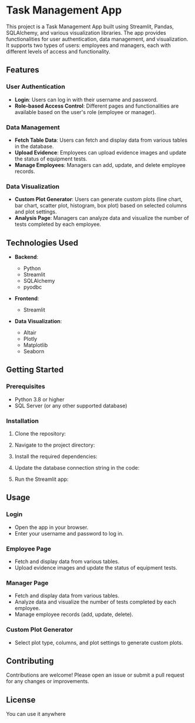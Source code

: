 # Task Management App

This project is a Task Management App built using Streamlit, Pandas, SQLAlchemy, and various visualization libraries. The app provides functionalities for user authentication, data management, and visualization. It supports two types of users: employees and managers, each with different levels of access and functionality.

## Features

### User Authentication
- **Login**: Users can log in with their username and password.
- **Role-based Access Control**: Different pages and functionalities are available based on the user's role (employee or manager).

### Data Management
- **Fetch Table Data**: Users can fetch and display data from various tables in the database.
- **Upload Evidence**: Employees can upload evidence images and update the status of equipment tests.
- **Manage Employees**: Managers can add, update, and delete employee records.

### Data Visualization
- **Custom Plot Generator**: Users can generate custom plots (line chart, bar chart, scatter plot, histogram, box plot) based on selected columns and plot settings.
- **Analysis Page**: Managers can analyze data and visualize the number of tests completed by each employee.

## Technologies Used

- **Backend**:
  - Python
  - Streamlit
  - SQLAlchemy
  - pyodbc

- **Frontend**:
  - Streamlit

- **Data Visualization**:
  - Altair
  - Plotly
  - Matplotlib
  - Seaborn

## Getting Started

### Prerequisites

- Python 3.8 or higher
- SQL Server (or any other supported database)

### Installation

1. Clone the repository:
   
2. Navigate to the project directory:
   
3. Install the required dependencies:
   
4. Update the database connection string in the code:
   
5. Run the Streamlit app:
   
## Usage

### Login
- Open the app in your browser.
- Enter your username and password to log in.

### Employee Page
- Fetch and display data from various tables.
- Upload evidence images and update the status of equipment tests.

### Manager Page
- Fetch and display data from various tables.
- Analyze data and visualize the number of tests completed by each employee.
- Manage employee records (add, update, delete).

### Custom Plot Generator
- Select plot type, columns, and plot settings to generate custom plots.

## Contributing

Contributions are welcome! Please open an issue or submit a pull request for any changes or improvements.

## License

You can use it anywhere

